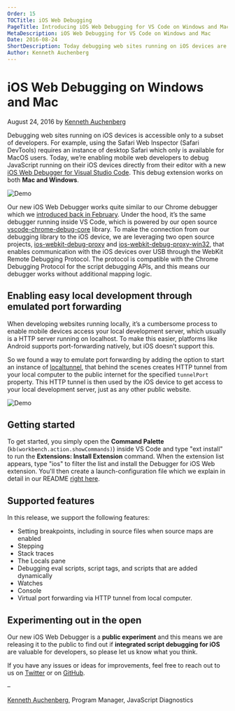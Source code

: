 ```yaml
---
Order: 15
TOCTitle: iOS Web Debugging
PageTitle: Introducing iOS Web Debugging for VS Code on Windows and Mac
MetaDescription: iOS Web Debugging for VS Code on Windows and Mac
Date: 2016-08-24
ShortDescription: Today debugging web sites running on iOS devices are limited to a subset of developers, as the Safari Web Inspector (Safari DevTools) requires an instance of desktop Safari which only is available for MacOS users. With our new debugger we are aiming to change that, as our iOS Web Debugger for Visual Studio Code works both on Mac and Windows.
Author: Kenneth Auchenberg
---
```


# iOS Web Debugging on Windows and Mac

August 24, 2016 by [Kenneth Auchenberg](https://twitter.com/auchenberg)

Debugging web sites running on iOS devices is accessible only to a subset of developers. For example, using the Safari Web Inspector (Safari DevTools) requires an instance of desktop Safari which only is available for MacOS users. Today, we’re enabling mobile web developers to debug JavaScript running on their iOS devices directly from their editor with a new [iOS Web Debugger for Visual Studio Code](https://marketplace.visualstudio.com/items?itemName=msjsdiag.debugger-for-ios-web). This debug extension works on both **Mac and Windows**.

![Demo](2016_08_22_ios-debugger-splash.png)

Our new iOS Web Debugger works quite similar to our Chrome debugger which we [introduced back in February](http://code.visualstudio.com/blogs/2016/02/23/introducing-chrome-debugger-for-vs-code). Under the hood, it’s the same debugger running inside VS Code, which is powered by our open source [vscode-chrome-debug-core](https://github.com/Microsoft/vscode-chrome-debug-core) library. To make the connection from our debugging library to the iOS device, we are leveraging two open source projects, [ios-webkit-debug-proxy](https://github.com/google/ios-webkit-debug-proxy) and [ios-webkit-debug-proxy-win32](https://github.com/artygus/ios-webkit-debug-proxy-win32), that enables communication with the iOS devices over USB through the WebKit Remote Debugging Protocol. The protocol is compatible with the Chrome Debugging Protocol for the script debugging APIs, and this means our debugger works without additional mapping logic.

## Enabling easy local development through emulated port forwarding

When developing websites running locally, it’s a cumbersome process to enable mobile devices access your local development server, which usually is a HTTP server running on localhost. To make this easier, platforms like Android supports port-forwarding natively, but iOS doesn’t support this.

So we found a way to emulate port forwarding by adding the option to start an instance of [localtunnel](https://localtunnel.github.io/www/), that behind the scenes creates HTTP tunnel from your local computer to the public internet for the specified `tunnelPort` property. This HTTP tunnel is then used by the iOS device to get access to your local development server, just as any other public website.

![Demo](2016_08_22_ios-debugger-demo.gif)

## Getting started

To get started, you simply open the **Command Palette** (`kb(workbench.action.showCommands)`) inside VS Code and type "ext install" to run the **Extensions: Install Extension** command. When the extension list appears, type "ios" to filter the list and install the Debugger for iOS Web extension. You'll then create a launch-configuration file which we explain in detail in our README [right here](https://github.com/Microsoft/vscode-ios-web-debug).

## Supported features

In this release, we support the following features:

- Setting breakpoints, including in source files when source maps are enabled
- Stepping
- Stack traces
- The Locals pane
- Debugging eval scripts, script tags, and scripts that are added dynamically
- Watches
- Console
- Virtual port forwarding via HTTP tunnel from local computer.

## Experimenting out in the open

Our new iOS Web Debugger is a **public experiment** and this means we are releasing it to the public to find out if **integrated script debugging for iOS** are valuable for developers, so please let us know what you think.

If you have any issues or ideas for improvements, feel free to reach out to us on [Twitter](https://twitter.com/code) or on [GitHub](https://github.com/Microsoft/vscode-ios-web-debug).

–

[Kenneth Auchenberg](https://twitter.com/auchenberg), Program Manager, JavaScript Diagnostics